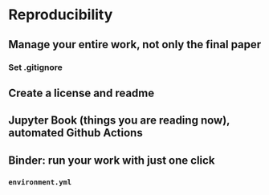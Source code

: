 # Reproducibility

## Manage your entire work, not only the final paper

### Set .gitignore

## Create a license and readme

## Jupyter Book (things you are reading now), automated Github Actions

## Binder: run your work with just one click

### `environment.yml`
